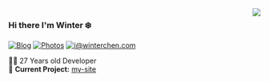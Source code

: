 <img align='right' src="https://github-readme-stats.vercel.app/api?username=WinterChenS&show_icons=true">

### Hi there I'm Winter :snowflake:

[![Blog](https://img.shields.io/badge/blog.winterchen-%20-yellow)](https://blog.winterchen.com)
[![Photos](https://img.shields.io/badge/%20Photography-%20-blue?logo=pivotaltracker)](https://photo.winterchen.com)
[![i@winterchen.com](https://img.shields.io/badge/i%40winterchen.com-%20-orange?logo=gmail)](mailto:i@winterchen.com)
  
  
👨‍💻 27 Years old Developer  
🚧 **Current Project:** [my-site](https://github.com/WinterChenS/my-site)

